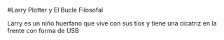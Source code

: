#Larry Plotter y El Bucle Filosofal

Larry es un niño huerfano que vive con sus tíos y tiene una cicatriz en la frente con forma de USB
